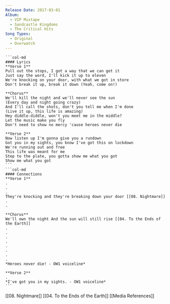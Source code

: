 ```yaml
---
Release Date: 2017-03-01
Album:
  - VIP Mixtape
  - Sandcastle Kingdoms
  - The Critical Hits
Song Types:
  - Original
  - Overwatch
---
```


````col
```col-md
#### Lyrics
**Verse 1**
Pull out the stops, I got a way that we can get it
Just say the word, I'll kick it up to eleven
We're knocking on your door, with what we got in store
Don't break it up, break it down (Yeah, come on!)

**Chorus**
We'll kill the night and we'll never see the sun
(Every day and night going crazy)
And I'll call the shots, don't you tell me when I'm done
(Live it up, this life is amazing)
Hey diddle-diddle, won't you meet me in the middle?
Let the music make you fly
Don't need to show no mercy 'cause heroes never die

**Verse 2**
Now listen up I'm gonna give you a rundown
Got you in my sights, you know I've got this on lockdown
We're running out and free
This life was meant for me
Step to the plate, you gotta show me what you got
Show me what you got
```
```col-md
#### Connections
**Verse 1**
.
.
.
They're knocking and they're breaking down your door [[08. Nightmare]]
.
.

**Chorus**
We'll own the night And the sun will still rise [[04. To the Ends of the Earth]]
.
.
.
.
.
.
.
.
*Heroes never die! - OW1 voiceline*

**Verse 2**
.
*I've got you in my sights. - OW1 voiceline*
```
````
[[08. Nightmare]]
[[04. To the Ends of the Earth]]
[[Media References]]